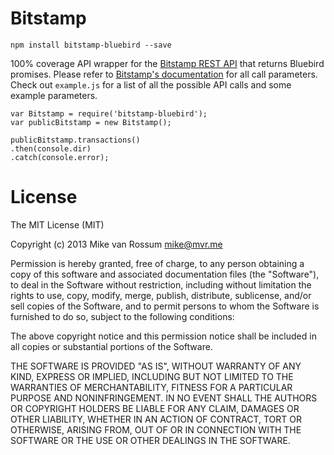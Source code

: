 # Bitstamp

    npm install bitstamp-bluebird --save

100% coverage API wrapper for the [Bitstamp REST API](https://www.bitstamp.net/api/) that returns Bluebird promises. Please refer to [Bitstamp's documentation](https://www.bitstamp.net/api/) for all call parameters. Check out `example.js` for a list of all the possible API calls and some example parameters.

    var Bitstamp = require('bitstamp-bluebird');
    var publicBitstamp = new Bitstamp();

    publicBitstamp.transactions()
    .then(console.dir)
    .catch(console.error);

# License

The MIT License (MIT)

Copyright (c) 2013 Mike van Rossum mike@mvr.me

Permission is hereby granted, free of charge, to any person obtaining a copy of this software and associated documentation files (the "Software"), to deal in the Software without restriction, including without limitation the rights to use, copy, modify, merge, publish, distribute, sublicense, and/or sell copies of the Software, and to permit persons to whom the Software is furnished to do so, subject to the following conditions:

The above copyright notice and this permission notice shall be included in all copies or substantial portions of the Software.

THE SOFTWARE IS PROVIDED "AS IS", WITHOUT WARRANTY OF ANY KIND, EXPRESS OR IMPLIED, INCLUDING BUT NOT LIMITED TO THE WARRANTIES OF MERCHANTABILITY, FITNESS FOR A PARTICULAR PURPOSE AND NONINFRINGEMENT. IN NO EVENT SHALL THE AUTHORS OR COPYRIGHT HOLDERS BE LIABLE FOR ANY CLAIM, DAMAGES OR OTHER LIABILITY, WHETHER IN AN ACTION OF CONTRACT, TORT OR OTHERWISE, ARISING FROM, OUT OF OR IN CONNECTION WITH THE SOFTWARE OR THE USE OR OTHER DEALINGS IN THE SOFTWARE.
